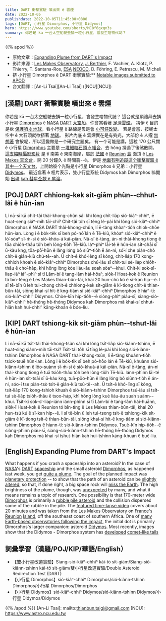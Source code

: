 ```yaml
---
title: DART 衝擊實驗 噴出來 ê 雲煙
date: 2022-10-05
publishdate: 2022-10-05T11:45:00+0800
tags: [DART, 小行星 Dimorphos, 小行星 Didymos]
hero: https://www.youtube.com/shorts/MC8f6gxqn3s
summary: 你若是 kā 一台太空船駛去挵一粒小行星，會發生啥物代誌？
---
```


{{% apod %}}

- 原始文章：[Expanding Plume from DART's Impact](https://apod.nasa.gov/apod/ap221005.html)
- 影片來源：[Les Makes Observatory](https://www.observatoiredesmakes.com/), [J. Berthier](https://www.iau.org/administration/membership/individual/11908/), F. Vachier, A. Klotz, P. Thierry, T. Santana-Ros, [ESA](https://www.esa.int/) [NEOCC](https://neo.ssa.esa.int/), D. Föhring, E. Petrescu, M. Micheli
- 挵 小行星 Dimorphos ê DART 衝擊實驗:** [Notable images submitted to APOD](https://www.facebook.com/media/set/?set=a.5083207711783407&type=3)
- 台文翻譯：[An-Li Tsai][An-Li Tsai] ([NCU][NCU])

## [漢羅] DART 衝擊實驗 噴出來 ê 雲煙
你若是 kā 一台太空船駛去挵一粒小行星，會發生啥物代誌？
這台就是頂禮拜去挵小行星 [Dimorphos][Dimorphos] ê [NASA][NASA] [DART][DART] [太空船][spaceship]，你會當看著 [足濟雲煙][quite a plume]。
挵伊 ê 目的是欲 [保護咱 ê 地球][planetary protection]，看小行星 ê 路線是毋是會 [小可仔改變][slightly altered]。
若是會當，按呢太空中 ê 大石頭就欲挵著 [地球][miss the Earth]。
影片內底 ê 雲煙實在是有夠光，大部份 ê 人攏 [無想著][unexpected] 會按呢，所以這變做是一个研究主題矣。
有一个可能是講，這粒 170 公尺闊 ê 小行星 [Dimorphos][Dimorphos e] 主要是 [一堆細粒石頭 ê 組合][rubble pile asteroid]，去 hŏng 挵過了後煞散開。
[這支縮時攝影影片][featured time-lapse video] 是 tī 南美 ê 東南海岸，屬於 [法國][France] ê [Reunion][Reunion] [島][Island] 面頂 ê [Les Makes 天文台][Les Makes Observatory]，開 20 分鐘久 ê 時間翕--ê。
伊是 [地面有咧追蹤這个衝擊實驗 ê 其中一个天文台][many Earth-based observatories following the impact]，上開始彼个光點是小行星 Dimorphos ê 兄弟：小行星 [Didymos][Didymos]。
最近翕著 ê 相片表示，雙小行星系統 Didymos kah Dimorphos 嘛開始 [出現][developed] [kah 彗星仝款 ê 尾溜][comet-like tails]。

## [POJ] DART chhiong-kek si̍t-giām phùn--chhut-lâi ê hûn-ian
Lí nā-sī kā chi̍t-tâi thài-khong-chûn sái khì lòng chi̍t-lia̍p sió-kiâⁿ-chhiⁿ, ē hoat-seng siáⁿ-mih tāi-chì?
Chit-tâi to̍h sī téng lé-pài khì lòng sió-kiâⁿ-chhiⁿ Dimorphos ê NASA DART thài-khong-chûn, lí ē-tàng khòaⁿ-tio̍h chiok-chōe hûn-ian.
Lòng i ê bo̍k-te̍k sī beh pó-hō͘ lán ê Tē-kiû, khòaⁿ sió-kiâⁿ-chhiⁿ ê lō͘-sòaⁿ sī-m̄-sī ē sió-khóa-á kái-piàn.
Nā-sī ē-tàng, án-ni thài-khong tiong ê tōa chio̍h-thâu to̍h beh lòng-tio̍h Tē-kiû.
Iáⁿ-phìⁿ lāi-té ê hûn-ian si̍t-chāi sī ū-kàu kng, tōa-pō͘-hūn ê lâng lóng bô siūⁿ-tio̍h ē án-ni, só͘-í che piàn-chò chi̍t-ê gián-kiù chú-tê--ah.
Ū chi̍t-ê khó-lêng sī kóng, chit-lia̍p 170 kong-chhioh khoah ê  sió-kiâⁿ-chhiⁿ Dimorphos chú-iàu sī chi̍t-tui sè-lia̍p chio̍h-thâu ê cho͘-ha̍p, khì hŏng lòng kòe liáu-āu soah sòaⁿ--khui.
Chit-ki sok-sî-liap-iáⁿ iáⁿ-phìⁿ sī tī Lâm-bí ê tang-lâm hái-hōaⁿ, sio̍k-î Hoat-kok ê Reunion tó bīn-téng ê Les Makes thian-bûn-tâi, khai 20 hun-chú kú ê sî-kan hip--ê.
I sī tē-bīn ū leh tui-chong chit-ê chhiong-kek si̍t-giām ê kî-tiong chi̍t-ê thian-bûn-tâi, siōng khai-sí hit-ê kng-tiám sī sió-kiâⁿ-chhiⁿ Dimorphos ê hiaⁿ-tī: sió-kiâⁿ-chhiⁿ Didymos.
Chòe-kīn hip-tio̍h--ê siòng-phìⁿ piáu-sī, siang-sió-kiâⁿ-chhiⁿ hē-thóng hē-thóng Didymos kah Dimorphos mā khai-sí chhut-hiān kah hui-chhiⁿ kāng-khoán ê bóe-liu.


## [KIP] DART tshiong-kik si̍t-giām phùn--tshut-lâi ê hûn-ian
Lí nā-sī kā tsi̍t-tâi thài-khong-tsûn sái khì lòng tsi̍t-lia̍p sió-kiânn-tshinn, ē huat-sing siánn-mih tāi-tsì?
Tsit-tâi to̍h sī tíng lé-pài khì lòng sió-kiânn-tshinn Dimorphos ê NASA DART thài-khong-tsûn, lí ē-tàng khuànn-tio̍h tsiok-tsuē hûn-ian.
Lòng i ê bo̍k-ti̍k sī beh pó-hōo lán ê Tē-kiû, khuànn sió-kiânn-tshinn ê lōo-suànn sī-m̄-sī ē sió-khuá-á kái-piàn.
Nā-sī ē-tàng, án-ni thài-khong tiong ê tuā tsio̍h-thâu to̍h beh lòng-tio̍h Tē-kiû.
Iánn-phìnn lāi-té ê hûn-ian si̍t-tsāi sī ū-kàu kng, tuā-pōo-hūn ê lâng lóng bô siūnn-tio̍h ē án-ni, sóo-í tse piàn-tsò tsi̍t-ê gián-kiù tsú-tê--ah.
Ū tsi̍t-ê khó-lîng sī kóng, tsit-lia̍p 170 kong-tshioh khuah ê  sió-kiânn-tshinn Dimorphos tsú-iàu sī tsi̍t-tui sè-lia̍p tsio̍h-thâu ê tsoo-ha̍p, khì hŏng lòng kuè liáu-āu suah suànn--khui.
Tsit-ki sok-sî-liap-iánn iánn-phìnn sī tī Lâm-bí ê tang-lâm hái-huānn, sio̍k-î Huat-kok ê Reunion tó bīn-tíng ê Les Makes thian-bûn-tâi, khai 20 hun-tsú kú ê sî-kan hip--ê.
I sī tē-bīn ū leh tui-tsong tsit-ê tshiong-kik si̍t-giām ê kî-tiong tsi̍t-ê thian-bûn-tâi, siōng khai-sí hit-ê kng-tiám sī sió-kiânn-tshinn Dimorphos ê hiann-tī: sió-kiânn-tshinn Didymos.
Tsuè-kīn hip-tio̍h--ê siòng-phìnn piáu-sī, siang-sió-kiânn-tshinn hē-thóng hē-thóng Didymos kah Dimorphos mā khai-sí tshut-hiān kah hui-tshinn kāng-khuán ê bué-liu.

## [English] Expanding Plume from DART's Impact

What happens if you crash a spaceship into an asteroid?
In the case of [NASA][NASA]'s [DART][DART] [spaceship][spaceship] and the small asteroid [Dimorphos][Dimorphos], as happened last week, you get [quite a plume][quite a plume].
The goal of the planned impact was [planetary protection][planetary protection] -- to show that the path of an asteroid can be [slightly altered][slightly altered], so that, if done right, a big space rock will [miss the Earth][miss the Earth].
The high brightness of the plume, though, was [unexpected][unexpected] by many, and what it means remains a topic of research.
One possibility is that 170-meter wide [Dimorphos][Dimorphos e] is primarily a [rubble pile asteroid][rubble pile asteroid] and the collision dispersed some of the rubble in the pile.
The [featured time-lapse video][featured time-lapse video] covers about 20 minutes and was taken from the [Les Makes Observatory][Les Makes Observatory] on [France][France]'s [Reunion][Reunion] [Island][Island], off the southeast coast of southern Africa.
One of [many Earth-based observatories following the impact][many Earth-based observatories following the impact], the initial dot is primarily Dimorphos's larger companion: asteroid [Didymos][Didymos].
Most recently, images show that the Didymos - Dimorphos system has [developed][developed] [comet-like tails][comet-like tails]

## 詞彙學習（漢羅/POJ/KIP/華語/English）
- 【雙小行星改道實驗】Siang-sió-kiâⁿ-chhiⁿ kái-tō si̍t-giām/Siang-sió-kiânn-tshinn kái-tō si̍t-giām/雙小行星改道實驗/Double Asteroid Redirection Test (DART)
- 【小行星 Dimorphos】sió-kiâⁿ-chhiⁿ Dimorphos/sió-kiânn-tshinn Dimorphos/小行星 Dimorphos/Dimorphos
- 【小行星 Didymos】sió-kiâⁿ-chhiⁿ Didymos/sió-kiânn-tshinn Didymos/小行星 Didymos/Didymos


{{% /apod %}}
[An-Li Tsai]: mailto:thianbun.taigi@gmail.com
[NCU]: https://www.astro.ncu.edu.tw

[copyright]: https://apod.nasa.gov/apod/fap/lib/about_apod.html#srapply
[License]: https://creativecommons.org/licenses/by/2.0/


[NASA]:https://www.nasa.gov/
[DART]:https://dart.jhuapl.edu/Mission/index.php
[spaceship]:https://dart.jhuapl.edu/Mission/Impactor-Spacecraft.php
[Dimorphos]:https://en.wikipedia.org/wiki/Dimorphos
[quite a plume]:https://apod.nasa.gov/apod/ap210424.html
[planetary protection]:https://sma.nasa.gov/sma-disciplines/planetary-protection
[slightly altered]:https://apod.nasa.gov/apod/ap130221.html
[miss the Earth]:https://apod.nasa.gov/apod/ap111109.html
[unexpected]:https://www.intermountainpet.com/hubfs/Blog_Images/Dogs-tilting-their-heads.jpg
[Dimorphos e]:https://apod.nasa.gov/apod/ap220927.html
[Dimorphos t]:https://apod.tw/daily/20220927/
[rubble pile asteroid]:https://en.wikipedia.org/wiki/Rubble_pile
[featured time-lapse video]:https://www.esa.int/ESA_Multimedia/Videos/2022/09/DART_asteroid_impact_impresses_in_ESA_s_view_from_the_ground
[Les Makes Observatory]:https://www.observatoiredesmakes.com/
[France]:https://en.wikipedia.org/wiki/France
[Reunion]:https://apod.nasa.gov/apod/ap120307.html
[Island]:https://youtu.be/MUEVBSiWWR8
[many Earth-based observatories following the impact]:https://dart.jhuapl.edu/Mission/index.php
[Didymos]:https://solarsystem.nasa.gov/asteroids-comets-and-meteors/asteroids/didymos/in-depth/
[developed]:https://fb.watch/fYoM-zzFJY/
[comet-like tails]:https://www.facebook.com/APOD.Sky/photos/a.5083207711783407/5102042659899912/
